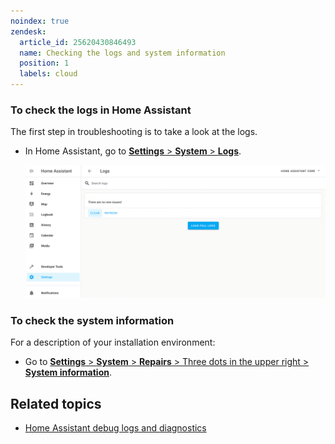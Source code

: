 ```yaml
---
noindex: true
zendesk:
  article_id: 25620430846493
  name: Checking the logs and system information
  position: 1
  labels: cloud
---
```


### To check the logs in Home Assistant

The first step in troubleshooting is to take a look at the logs.

- In Home Assistant, go to [**Settings** > **System** > **Logs**](https://my.home-assistant.io/redirect/logs/).

    <img src="/static/img/cloud/ha-logs.png" alt="Home Assistant logs" class="w-100">

### To check the system information

For a description of your installation environment:

- Go to [**Settings** > **System** > **Repairs** > Three dots in the upper right > **System information**](https://my.home-assistant.io/redirect/system_health/).

## Related topics

- [Home Assistant debug logs and diagnostics](https://www.home-assistant.io/docs/configuration/troubleshooting/#debug-logs-and-diagnostics)
